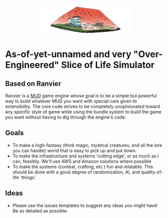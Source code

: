 <p align="center"><img class="readme-logo" src="https://github.com/Meowchacho/OverEngineeredSliceOfLifeSimulator/blob/main/logo.jpg" width="300px" height="100px"></p>

# As-of-yet-unnamed and very "Over-Engineered" Slice of Life Simulator

## Based on Ranvier

Ranvier is a [MUD](https://en.wikipedia.org/wiki/MUD) game engine whose goal is to be a simple but powerful way to build whatever MUD you want with special care given to extensibility. The core code strives to be completely unopinionated toward any specific style of game while using the bundle system to build the game you want without having to dig through the engine's code.

## Goals

* To make a high-fantasy (think magic, mystical creatures, and all the lore you can handle) world that is easy to pick up and put down.
* To make the infrastructure and systems 'cutting edge', or as much as I can, feasibly.  We'll use AWS and Amazon solutions where possible
* To make the systems (combat, crafting, etc.) fun and relatable.  This should be done with a good degree of randomization, AI, and quality-of-life 'things'.

## Ideas
* Please use the issues templates to suggest any ideas you might have!  Be as detailed as possible.
